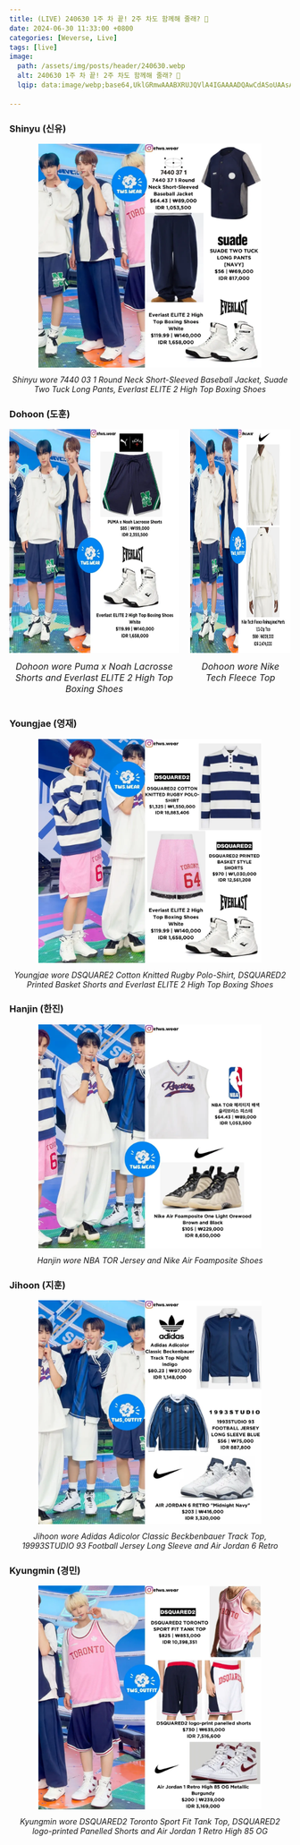 ```yaml
---
title: (LIVE) 240630 1주 차 끝! 2주 차도 함께해 줄래? 🤗
date: 2024-06-30 11:33:00 +0800
categories: [Weverse, Live]
tags: [live]
image:
  path: /assets/img/posts/header/240630.webp
  alt: 240630 1주 차 끝! 2주 차도 함께해 줄래? 🤗
  lqip: data:image/webp;base64,UklGRmwAAABXRUJQVlA4IGAAAADQAwCdASoUAAsAPzmGulOvKKWisAgB4CcJZACdABL4ax/RHhJ/twAA/UF8fPi4QWxdSYwezdBIFT8rU5fFAkHToa4dULCiZ5Zzgar8yoXkMODZAqEpfCL/AmEKzdYAAAA=

---
```


### Shinyu (신유)

<div style="text-align: center; font-size: 14px;">
  <picture>
    <img 
      src="/assets/img/posts/weverse-live/240703-shinyu.webp" 
      alt="Shinyu wore 7440 03 1 Round Neck Short-Sleeved Baseball Jacket, Suade Two Tuck Long Pants, Everlast ELITE 2 High Top Boxing Shoes" 
      width="400" 
      height="400" 
      style="background: url('data:image/webp;base64,UklGRsIAAABXRUJQVlA4ILYAAADQBQCdASoUABQAPzmOu1gvKaWjqAqp4CcJYgAu//dADfBrSOEU0ZV2xYRB/RbP7rBjocIt9XAAAPdKcR0mpntIzhBi5G+1lDXw0yM2q8m5+Hv+JAXxQBAhEqK90gGfqLhoK6NcyTD3Hw4uM7DzrTW29Den+T+//sZF25xv3K4xgA4KtLqNIqpWuZmE0UBHzHhN+WFTVagdE+XsV+v6nZGl5OHsAN2Ute04n35+YnHaSwbWYAAAAA=='); background-size: cover;"
      loading="lazy"
    />
  </picture>
  <p style="margin-top: 10px;"><em>Shinyu wore 7440 03 1 Round Neck Short-Sleeved Baseball Jacket, Suade Two Tuck Long Pants, Everlast ELITE 2 High Top Boxing Shoes</em></p>
</div>

### Dohoon (도훈)

<div style="display: flex; justify-content: center; gap: 20px; font-size: 16px;">
  <div style="text-align: center;">
    <picture>
      <img 
        src="/assets/img/posts/weverse-live/240703-dohoon.webp" 
        alt="Dohoon wore Puma x Noah Lacrosse Shorts and Everlast ELITE 2 High Top Boxing Shoes" 
        width="400" 
        height="400" 
        style="background: url('data:image/webp;base64,UklGRq4AAABXRUJQVlA4IKIAAABwBACdASoUABQAPzmOvFgvKaWjqAqp4CcJQAADvYsr9Zf/8C5XgUEys4azgADb+/YalFp39TD6kNQnUhyi8MkfsRUc+RR/sEjlTMnI3Y9fqAaOXGlMYSPc5jTep10vKAIqIBuTO4jvCbz1yHsK/IRAhkxYgFOvzv8Vv2Pl87xiZDiuCnwBfCZAEW/fSJKwKLkabBgFGs/F49PGKk6BSr4AAAA='); background-size: cover;"
        loading="lazy"
      />
    </picture>
    <p style="margin-top: 10px;"><em>Dohoon wore Puma x Noah Lacrosse Shorts and Everlast ELITE 2 High Top Boxing Shoes</em></p>
  </div>
  
  <div style="text-align: center;">
    <picture>
      <img 
        src="/assets/img/posts/weverse-live/240703-dohoon-1.webp" 
        alt="Dohoon wore Nike Tech Fleece Top" 
        width="400" 
        height="400" 
        style="background: url('data:image/webp;base64,UklGRpoAAABXRUJQVlA4II4AAADQAwCdASoUABQAPzmQvFgvKaWjqAqp4CcJQAADy1CPUg0/OgCsteAA2/v2GpRad/Uw+JnrId7F3KkslF+89WclXOU8c4e2lVtyEylmxmsY2GNOO6Bamo4CjDI3uLkPYV6l1Aszd0ud1n/nnoyffpfLnr/sAGlpqWVXenaUcEAz8FM4JjyGPJrD8j5ZAAAA'); background-size: cover;"
        loading="lazy"
      />
    </picture>
    <p style="margin-top: 10px;"><em>Dohoon wore Nike Tech Fleece Top</em></p>
  </div>
</div>

### Youngjae (영재)

<div style="text-align: center; font-size: 14px;">
  <picture>
    <img 
      src="/assets/img/posts/weverse-live/240703-youngjae.webp" 
      alt="Youngjae wore DSQUARE2 Cotton Knitted Rugby Polo-Shirt, DSQUARED2 Printed Basket Shorts and Everlast ELITE 2 High Top Boxing Shoes" 
      width="400" 
      height="400" 
      style="background: url('data:image/webp;base64,UklGRqwAAABXRUJQVlA4IKAAAACQBACdASoUABQAPzmOuFavKaUjqA1R4CcJYgCqXAfaTygGDjNAOaCOtcydH6AA/bTXO92TR/XILqZ/c8gSS3V+Yrbognit8eAMid+3mrhOUIbtOqGEAwt58OiAUTVq8YzBZuirrh8kN+DS9uj9zJMIIH+Pyg131lT7UxALyiiSVvbKoVmEvQGXBig/pC2Uk8icyOjDWuT3qrLh4RAAzAAA'); background-size: cover;"
      loading="lazy"
    />
  </picture>
  <p style="margin-top: 10px;"><em>Youngjae wore DSQUARE2 Cotton Knitted Rugby Polo-Shirt, DSQUARED2 Printed Basket Shorts and Everlast ELITE 2 High Top Boxing Shoes</em></p>
</div>

### Hanjin (한진)

<div style="text-align: center; font-size: 14px;">
  <picture>
    <img 
      src="/assets/img/posts/weverse-live/240703-hanjin.webp" 
      alt="Hanjin wore NBA TOR Jersey and Nike Air Foamposite Shoes" 
      width="400" 
      height="400" 
      style="background: url('data:image/webp;base64,UklGRqQAAABXRUJQVlA4IJgAAAAQBQCdASoUABQAPzmQulivKaUjqAqp4CcJYgC/WMgAuzP/ETUt+FPITu7Eh22YHcAAAMr26XAfeuTng617weXgHu0pGbY2kDf6W1jtE76+5GD+RALkbbkuh7oO1nOseKFAp9yQ3FkGxPIZi1hvq+9dUdZx+nmWQ8VFi0SIBJbddAWvhgfgGdxpAVQGckmefZp7oNrwAAAAAA=='); background-size: cover;"
      loading="lazy"
    />
  </picture>
  <p style="margin-top: 10px;"><em>Hanjin wore NBA TOR Jersey and Nike Air Foamposite Shoes</em></p>
</div>

### Jihoon (지훈)

<div style="text-align: center; font-size: 14px;">
  <picture>
    <img 
      src="/assets/img/posts/weverse-live/240703-jihoon.webp" 
      alt="Jihoon wore Adidas Adicolor Classic Beckbenbauer Track Top, 19993STUDIO 93 Football Jersey Long Sleeve and Air Jordan 6 Retro" 
      width="400" 
      height="400" 
      style="background: url('data:image/webp;base64,UklGRr4AAABXRUJQVlA4ILIAAADwBACdASoUABQAPzmSwFmvKaajqAgB4CcJZAC7AAu+qQbJvK5q7QHROs9LDr3p+YAA3e28jmVPV4PvddL8fXXE5FW0xLkyGNbxBmA7Xb/B3J+uJgHGu2qWyxh+gKPKSFCOmRHrsrov7chNw3Wv6UOSPSuFvY0qrC/LvHY0J5GeFWUMhsJwF1eHoFCRHNdHwl/D63e/961wLOGJbJTvNUgJuO7ilSYFB+dvaiUVEaAAAAAA'); background-size: cover;"
      loading="lazy"
    />
  </picture>
  <p style="margin-top: 10px;"><em>Jihoon wore Adidas Adicolor Classic Beckbenbauer Track Top, 19993STUDIO 93 Football Jersey Long Sleeve and Air Jordan 6 Retro</em></p>
</div>

### Kyungmin (경민)

<div style="text-align: center; font-size: 14px;">
  <picture>
    <img 
      src="/assets/img/posts/weverse-live/240703-kyungmin.webp" 
      alt="Kyungmin wore DSQUARED2 Toronto Sport Fit Tank Top, DSQUARED2 logo-printed Panelled Shorts and Air Jordan 1 Retro High 85 OG" 
      width="400" 
      height="400" 
      style="background: url('data:image/webp;base64,UklGRsQAAABXRUJQVlA4ILgAAADQBQCdASoUABQAPzmQu1gvKaWjqAqp4CcJZgDCoDaDgBKf80xvIiLcRt9aDdFMn9wdlwwMQbAAAP3hERJWQr7Z8HREuorWHdic/0H/TAcG1VyienEWYfYv/y47xIRUwUm+KAIrYLr9ubwTIDf9kHP+o/wpQRpRUgQ+MlTrDG2pNOGk58vrnhDPaQVFZDiF0M8H0kJFvbd2lMQAzl7xFay9myDMY7N5NZExhkZNp9MF12wbOED4AAAA'); background-size: cover;"
      loading="lazy"
    />
  </picture>
  <p style="margin-top: 10px;"><em>Kyungmin wore DSQUARED2 Toronto Sport Fit Tank Top, DSQUARED2 logo-printed Panelled Shorts and Air Jordan 1 Retro High 85 OG</em></p>
</div>